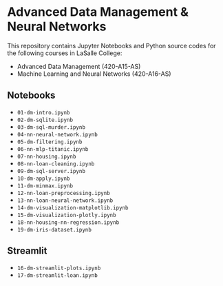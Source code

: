 # Advanced Data Management &amp; Neural Networks

This repository contains Jupyter Notebooks and Python source codes for the following courses in LaSalle College:

- Advanced Data Management (420-A15-AS)<br />
- Machine Learning and Neural Networks (420-A16-AS)

## Notebooks

- `01-dm-intro.ipynb`
- `02-dm-sqlite.ipynb`
- `03-dm-sql-murder.ipynb`
- `04-nn-neural-network.ipynb`
- `05-dm-filtering.ipynb`
- `06-nn-mlp-titanic.ipynb`
- `07-nn-housing.ipynb`
- `08-nn-loan-cleaning.ipynb`
- `09-dm-sql-server.ipynb`
- `10-dm-apply.ipynb`
- `11-dm-minmax.ipynb`
- `12-nn-loan-preprocessing.ipynb`
- `13-nn-loan-neural-network.ipynb`
- `14-dm-visualization-matplotlib.ipynb`
- `15-dm-visualization-plotly.ipynb`
- `18-nn-housing-nn-regression.ipynb`
- `19-dm-iris-dataset.ipynb`

## Streamlit

- `16-dm-streamlit-plots.ipynb`
- `17-dm-streamlit-loan.ipynb`